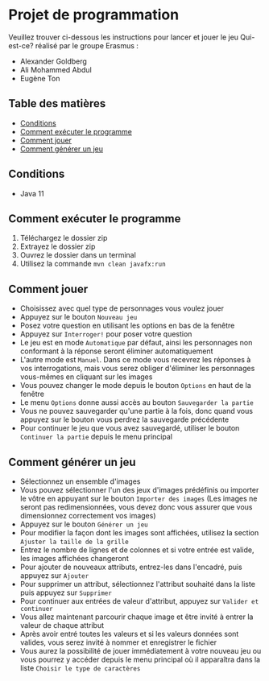 # Projet de programmation
Veuillez trouver ci-dessous les instructions pour lancer et jouer le jeu Qui-est-ce? réalisé par le groupe Erasmus :
* Alexander Goldberg
* Ali Mohammed Abdul
* Eugène Ton

## Table des matières
* [Conditions](#conditions)
* [Comment exécuter le programme](#comment-exécuter-le-programme)
* [Comment jouer](#comment-jouer)
* [Comment générer un jeu](#comment-générer-un-jeu)

## Conditions
- Java 11

## Comment exécuter le programme
1. Téléchargez le dossier zip
2. Extrayez le dossier zip
3. Ouvrez le dossier dans un terminal
4. Utilisez la commande `mvn clean javafx:run`

## Comment jouer
- Choisissez avec quel type de personnages vous voulez jouer
- Appuyez sur le bouton `Nouveau jeu`
- Posez votre question en utilisant les options en bas de la fenêtre
- Appuyez sur `Interroger!` pour poser votre question
- Le jeu est en mode `Automatique` par défaut, ainsi les personnages non conformant à la réponse seront éliminer automatiquement
- L'autre mode est `Manuel`. Dans ce mode vous recevrez les réponses à vos interrogations, mais vous serez obliger d'éliminer les personnages vous-mêmes en cliquant sur les images
- Vous pouvez changer le mode depuis le bouton `Options` en haut de la fenêtre
- Le menu `Options` donne aussi accès au bouton `Sauvegarder la partie`
- Vous ne pouvez sauvegarder qu'une partie à la fois, donc quand vous appuyez sur le bouton vous perdrez la sauvegarde précédente
- Pour continuer le jeu que vous avez sauvegardé, utiliser le bouton `Continuer la partie` depuis le menu principal

## Comment générer un jeu
- Sélectionnez un ensemble d'images
- Vous pouvez sélectionner l'un des jeux d'images prédéfinis ou importer le vôtre en appuyant sur le bouton `Importer des images` (Les images ne seront pas redimensionnées, vous devez donc vous assurer que vous dimensionnez correctement vos images)
- Appuyez sur le bouton `Générer un jeu`
- Pour modifier la façon dont les images sont affichées, utilisez la section `Ajuster la taille de la grille`
- Entrez le nombre de lignes et de colonnes et si votre entrée est valide, les images affichées changeront
- Pour ajouter de nouveaux attributs, entrez-les dans l'encadré, puis appuyez sur `Ajouter`
- Pour supprimer un attribut, sélectionnez l'attribut souhaité dans la liste puis appuyez sur `Supprimer`
- Pour continuer aux entrées de valeur d'attribut, appuyez sur `Valider et continuer`
- Vous allez maintenant parcourir chaque image et être invité à entrer la valeur de chaque attribut
- Après avoir entré toutes les valeurs et si les valeurs données sont valides, vous serez invité à nommer et enregistrer le fichier
- Vous aurez la possibilité de jouer immédiatement à votre nouveau jeu ou vous pourrez y accéder depuis le menu principal où il apparaîtra dans la liste `Choisir le type de caractères`


